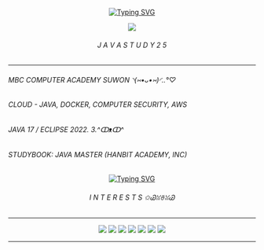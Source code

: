 <p align="center">
  <a href="https://git.io/typing-svg">
    <img src="https://readme-typing-svg.demolab.com?font=Fira+Code&size=12&pause=1000&color=D9E5FF&width=435&lines=GITHUB+FOR+JAVASTUDY+%F0%9F%92%BB" alt="Typing SVG" />
  </a>
</p>

<p align="center">
  <img src="https://capsule-render.vercel.app/api?type=cylinder&color=EBF7FF&height=120&section=header&text=Welcome%20to%20my%20Java%20World!&fontColor=D9E5FF&fontAlign=50&fontSize=15&animation=twinkling" />
</p>

<h6 align="center">J A V A S T U D Y 2 5</h6>





---

<p align="center">
  <h6>MBC COMPUTER ACADEMY SUWON ◝(⑅•ᴗ•⑅)◜..°♡</h6>
  <h6>CLOUD - JAVA, DOCKER, COMPUTER SECURITY, AWS</h6>
  <h6>JAVA 17 / ECLIPSE 2022. 3.^ↀᴥↀ^ </h6>
  <h6>STUDYBOOK: JAVA MASTER (HANBIT ACADEMY, INC)</h6>
</p>

<p align="center">
  <a href="https://git.io/typing-svg">
    <img src="https://readme-typing-svg.demolab.com?font=Fira+Code&size=12&pause=1000&color=D9E5FF&width=435&lines=Thank%20You%20For%20Visiting!+%F0%9F%92%BE" alt="Typing SVG" />
  </a>
</p>

<h6 align="center">I N T E R E S T S ✩ᏊꈍꈊꈍᏊ</h6>

---

<p align="center">
  <img src="https://img.shields.io/badge/gmail-%23EA4335.svg?&style=for-the-badge&logo=gmail&logoColor=white" />
  <img src="https://img.shields.io/badge/kakao-%23FFCD00.svg?&style=for-the-badge&logo=kakao&logoColor=black" />
  <img src="https://img.shields.io/badge/javascript-%23F7DF1E.svg?&style=for-the-badge&logo=javascript&logoColor=black" />
  <img src="https://img.shields.io/badge/discord-%237289DA.svg?&style=for-the-badge&logo=discord&logoColor=white" />
  <img src="https://img.shields.io/badge/python-%233776AB.svg?&style=for-the-badge&logo=python&logoColor=white" />
  <img src="https://img.shields.io/badge/java-%23007396.svg?&style=for-the-badge&logo=java&logoColor=white" />
  <img src="https://img.shields.io/badge/skype-%2300AFF0.svg?&style=for-the-badge&logo=skype&logoColor=white" />
</p>

---
